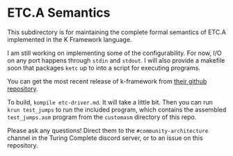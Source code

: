 # ETC.A Semantics

This subdirectory is for maintaining the complete formal semantics of ETC.A implemented in the K Framework language.

I am still working on implementing some of the configurability. For now, I/O on any port happens through `stdin` and `stdout`. I will also provide a makefile soon that packages `ketc` up to into a script for executing programs.

You can get the most recent release of k-framework from [their github repository](https://github.com/runtimeverification/k/releases/tag/v5.2.94).

To build, `kompile etc-driver.md`. It will take a little bit. Then you can run `krun test_jumps` to run the included program, which contains the assembled `test_jumps.asm` program from the `customasm` directory of this repo.

Please ask any questions! Direct them to the `#community-architecture` channel in the Turing Complete discord server, or to an issue on this repository.
